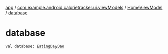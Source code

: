 [app](../../index.md) / [com.example.android.calorietracker.ui.viewModels](../index.md) / [HomeViewModel](index.md) / [database](./database.md)

# database

`val database: `[`EatingDayDao`](../../com.example.android.calorietracker.data.room/-eating-day-dao/index.md)